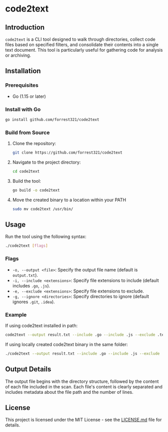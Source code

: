 
# code2text

## Introduction
`code2text` is a CLI tool designed to walk through directories, collect code files based on specified filters, and consolidate their contents into a single text document. This tool is particularly useful for gathering code for analysis or archiving.

## Installation

### Prerequisites
- Go (1.15 or later)

### Install with Go  
   ```bash
   go install github.com/forrest321/code2text
   ```


### Build from Source
1. Clone the repository:
   ```bash
   git clone https://github.com/forrest321/code2text
   ```
2. Navigate to the project directory:
   ```bash
   cd code2text
   ```
3. Build the tool:
   ```bash
   go build -o code2text
   ```
4. Move the created binary to a location within your PATH
   ```bash
   sudo mv code2text /usr/bin/
   ```

## Usage

Run the tool using the following syntax:

```bash
./code2text [flags]
```

### Flags
- `-o, --output <file>`: Specify the output file name (default is `output.txt`).
- `-i, --include <extensions>`: Specify file extensions to include (default includes `.go`, `.js`).
- `-e, --exclude <extensions>`: Specify file extensions to exclude.
- `-g, --ignore <directories>`: Specify directories to ignore (default ignores `.git`, `.idea`).

### Example


If using code2text installed in path:
```bash
code2text --output result.txt --include .go --include .js --exclude .test --ignore .git
```

If using locally created code2text binary in the same folder:
```bash
./code2text --output result.txt --include .go --include .js --exclude .test --ignore .git
```

## Output Details

The output file begins with the directory structure, followed by the content of each file included in the scan. Each file's content is clearly separated and includes metadata about the file path and the number of lines.

## License

This project is licensed under the MIT License - see the [LICENSE.md](LICENSE.md) file for details.

